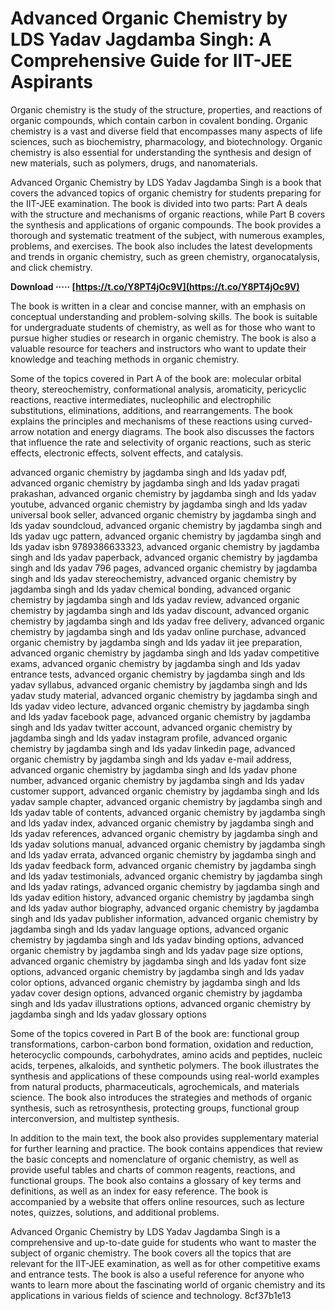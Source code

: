 # Advanced Organic Chemistry by LDS Yadav Jagdamba Singh: A Comprehensive Guide for IIT-JEE Aspirants
 
Organic chemistry is the study of the structure, properties, and reactions of organic compounds, which contain carbon in covalent bonding. Organic chemistry is a vast and diverse field that encompasses many aspects of life sciences, such as biochemistry, pharmacology, and biotechnology. Organic chemistry is also essential for understanding the synthesis and design of new materials, such as polymers, drugs, and nanomaterials.
 
Advanced Organic Chemistry by LDS Yadav Jagdamba Singh is a book that covers the advanced topics of organic chemistry for students preparing for the IIT-JEE examination. The book is divided into two parts: Part A deals with the structure and mechanisms of organic reactions, while Part B covers the synthesis and applications of organic compounds. The book provides a thorough and systematic treatment of the subject, with numerous examples, problems, and exercises. The book also includes the latest developments and trends in organic chemistry, such as green chemistry, organocatalysis, and click chemistry.
 
**Download ····· [https://t.co/Y8PT4jOc9V](https://t.co/Y8PT4jOc9V)**


 
The book is written in a clear and concise manner, with an emphasis on conceptual understanding and problem-solving skills. The book is suitable for undergraduate students of chemistry, as well as for those who want to pursue higher studies or research in organic chemistry. The book is also a valuable resource for teachers and instructors who want to update their knowledge and teaching methods in organic chemistry.

Some of the topics covered in Part A of the book are: molecular orbital theory, stereochemistry, conformational analysis, aromaticity, pericyclic reactions, reactive intermediates, nucleophilic and electrophilic substitutions, eliminations, additions, and rearrangements. The book explains the principles and mechanisms of these reactions using curved-arrow notation and energy diagrams. The book also discusses the factors that influence the rate and selectivity of organic reactions, such as steric effects, electronic effects, solvent effects, and catalysis.
 
advanced organic chemistry by jagdamba singh and lds yadav pdf,  advanced organic chemistry by jagdamba singh and lds yadav pragati prakashan,  advanced organic chemistry by jagdamba singh and lds yadav youtube,  advanced organic chemistry by jagdamba singh and lds yadav universal book seller,  advanced organic chemistry by jagdamba singh and lds yadav soundcloud,  advanced organic chemistry by jagdamba singh and lds yadav ugc pattern,  advanced organic chemistry by jagdamba singh and lds yadav isbn 9789386633323,  advanced organic chemistry by jagdamba singh and lds yadav paperback,  advanced organic chemistry by jagdamba singh and lds yadav 796 pages,  advanced organic chemistry by jagdamba singh and lds yadav stereochemistry,  advanced organic chemistry by jagdamba singh and lds yadav chemical bonding,  advanced organic chemistry by jagdamba singh and lds yadav review,  advanced organic chemistry by jagdamba singh and lds yadav discount,  advanced organic chemistry by jagdamba singh and lds yadav free delivery,  advanced organic chemistry by jagdamba singh and lds yadav online purchase,  advanced organic chemistry by jagdamba singh and lds yadav iit jee preparation,  advanced organic chemistry by jagdamba singh and lds yadav competitive exams,  advanced organic chemistry by jagdamba singh and lds yadav entrance tests,  advanced organic chemistry by jagdamba singh and lds yadav syllabus,  advanced organic chemistry by jagdamba singh and lds yadav study material,  advanced organic chemistry by jagdamba singh and lds yadav video lecture,  advanced organic chemistry by jagdamba singh and lds yadav facebook page,  advanced organic chemistry by jagdamba singh and lds yadav twitter account,  advanced organic chemistry by jagdamba singh and lds yadav instagram profile,  advanced organic chemistry by jagdamba singh and lds yadav linkedin page,  advanced organic chemistry by jagdamba singh and lds yadav e-mail address,  advanced organic chemistry by jagdamba singh and lds yadav phone number,  advanced organic chemistry by jagdamba singh and lds yadav customer support,  advanced organic chemistry by jagdamba singh and lds yadav sample chapter,  advanced organic chemistry by jagdamba singh and lds yadav table of contents,  advanced organic chemistry by jagdamba singh and lds yadav index,  advanced organic chemistry by jagdamba singh and lds yadav references,  advanced organic chemistry by jagdamba singh and lds yadav solutions manual,  advanced organic chemistry by jagdamba singh and lds yadav errata,  advanced organic chemistry by jagdamba singh and lds yadav feedback form,  advanced organic chemistry by jagdamba singh and lds yadav testimonials,  advanced organic chemistry by jagdamba singh and lds yadav ratings,  advanced organic chemistry by jagdamba singh and lds yadav edition history,  advanced organic chemistry by jagdamba singh and lds yadav author biography,  advanced organic chemistry by jagdamba singh and lds yadav publisher information,  advanced organic chemistry by jagdamba singh and lds yadav language options,  advanced organic chemistry by jagdamba singh and lds yadav binding options,  advanced organic chemistry by jagdamba singh and lds yadav page size options,  advanced organic chemistry by jagdamba singh and lds yadav font size options,  advanced organic chemistry by jagdamba singh and lds yadav color options,  advanced organic chemistry by jagdamba singh and lds yadav cover design options,  advanced organic chemistry by jagdamba singh and lds yadav illustrations options,  advanced organic chemistry by jagdamba singh and lds yadav glossary options
 
Some of the topics covered in Part B of the book are: functional group transformations, carbon-carbon bond formation, oxidation and reduction, heterocyclic compounds, carbohydrates, amino acids and peptides, nucleic acids, terpenes, alkaloids, and synthetic polymers. The book illustrates the synthesis and applications of these compounds using real-world examples from natural products, pharmaceuticals, agrochemicals, and materials science. The book also introduces the strategies and methods of organic synthesis, such as retrosynthesis, protecting groups, functional group interconversion, and multistep synthesis.

In addition to the main text, the book also provides supplementary material for further learning and practice. The book contains appendices that review the basic concepts and nomenclature of organic chemistry, as well as provide useful tables and charts of common reagents, reactions, and functional groups. The book also contains a glossary of key terms and definitions, as well as an index for easy reference. The book is accompanied by a website that offers online resources, such as lecture notes, quizzes, solutions, and additional problems.
 
Advanced Organic Chemistry by LDS Yadav Jagdamba Singh is a comprehensive and up-to-date guide for students who want to master the subject of organic chemistry. The book covers all the topics that are relevant for the IIT-JEE examination, as well as for other competitive exams and entrance tests. The book is also a useful reference for anyone who wants to learn more about the fascinating world of organic chemistry and its applications in various fields of science and technology.
 8cf37b1e13
 
